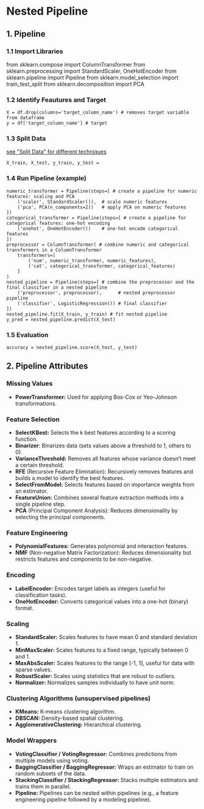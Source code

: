 # Nested Pipeline
## 1. Pipeline
### 1.1 Import Libraries
   from sklearn.compose import ColumnTransformer
   from sklearn.preprocessing import StandardScaler, OneHotEncoder
   from sklearn.pipeline import Pipeline
   from sklearn.model_selection import train_test_split
   from sklearn.decomposition import PCA
### 1.2 Identify Feautures and Target
    X = df.drop(columns='target_column_name') # removes target variable from dataframe
    y = df['target_column_name'] # target
### 1.3 Split Data
[see "Split Data" for different techniques](https://github.com/tbgrun/machine_learning/blob/main/03%20-%20Data%20Splitting/00%20-%20Data%20Splitting.md)
    
    X_train, X_test, y_train, y_test =
### 1.4 Run Pipeline (example)
    numeric_transformer = Pipeline(steps=[ # create a pipeline for numeric features: scaling and PCA
        ('scaler', StandardScaler()),  # scale numeric features
        ('pca', PCA(n_components=2))   # apply PCA on numeric features
    ])
    categorical_transformer = Pipeline(steps=[ # create a pipeline for categorical features: one-hot encoding
        ('onehot', OneHotEncoder())    # one-hot encode categorical features
    ])
    preprocessor = ColumnTransformer( # combine numeric and categorical transformers in a ColumnTransformer
        transformers=[
            ('num', numeric_transformer, numeric_features),
            ('cat', categorical_transformer, categorical_features)
        ]
    )
    nested_pipeline = Pipeline(steps=[ # combine the preprocessor and the final classifier in a nested pipeline
        ('preprocessor', preprocessor),      # nested preprocessor pipeline
        ('classifier', LogisticRegression()) # final classifier
    ])
    nested_pipeline.fit(X_train, y_train) # fit nested pipeline
    y_pred = nested_pipeline.predict(X_test)
### 1.5 Evaluation
    accuracy = nested_pipeline.score(X_test, y_test)
## 2. Pipeline Attributes
### Missing Values
* **PowerTransformer:** Used for applying Box-Cox or Yeo-Johnson transformations.
### Feature Selection
* **SelectKBest:** Selects the k best features according to a scoring function.
* **Binarizer**: Binarizes data (sets values above a threshold to 1, others to 0).
* **VarianceThreshold:** Removes all features whose variance doesn’t meet a certain threshold.
* **RFE** (Recursive Feature Elimination): Recursively removes features and builds a model to identify the best features.
* **SelectFromModel:** Selects features based on importance weights from an estimator.
* **FeatureUnion:** Combines several feature extraction methods into a single pipeline step.
* **PCA** (Principal Component Analysis): Reduces dimensionality by selecting the principal components.
### Feature Engineering
* **PolynomialFeatures:** Generates polynomial and interaction features.
* **NMF** (Non-negative Matrix Factorization): Reduces dimensionality but restricts features and components to be non-negative.
### Encoding
* **LabelEncoder:** Encodes target labels as integers (useful for classification tasks).
* **OneHotEncoder:** Converts categorical values into a one-hot (binary) format.
### Scaling
* **StandardScaler:** Scales features to have mean 0 and standard deviation 1.
* **MinMaxScaler:** Scales features to a fixed range, typically between 0 and 1.
* **MaxAbsScaler:** Scales features to the range [-1, 1], useful for data with sparse values.
* **RobustScaler:** Scales using statistics that are robust to outliers.
* **Normalizer:** Normalizes samples individually to have unit norm.
### Clustering Algorithms (unsupervised pipelines)
* **KMeans:** K-means clustering algorithm.
* **DBSCAN:** Density-based spatial clustering.
* **AgglomerativeClustering:** Hierarchical clustering.
### Model Wrappers
* **VotingClassifier / VotingRegressor:** Combines predictions from multiple models using voting.
* **BaggingClassifier / BaggingRegressor:** Wraps an estimator to train on random subsets of the data.
* **StackingClassifier / StackingRegressor:** Stacks multiple estimators and trains them in parallel.
* **Pipeline:** Pipelines can be nested within pipelines (e.g., a feature engineering pipeline followed by a modeling pipeline).
